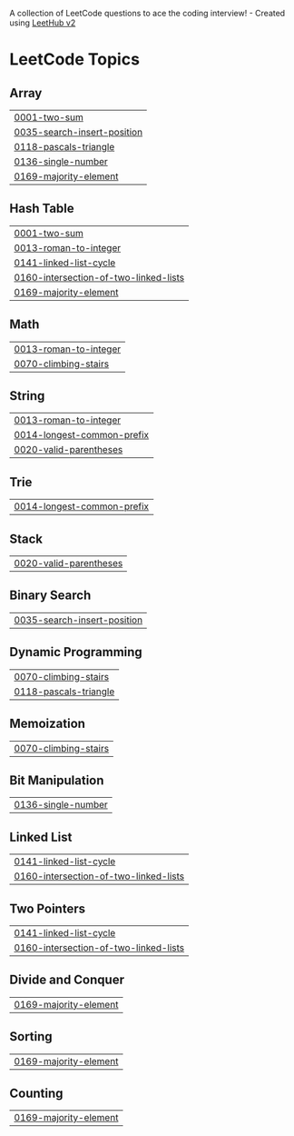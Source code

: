 A collection of LeetCode questions to ace the coding interview! - Created using [LeetHub v2](https://github.com/arunbhardwaj/LeetHub-2.0)
<!---LeetCode Topics Start-->
# LeetCode Topics
## Array
|  |
| ------- |
| [0001-two-sum](https://github.com/Kaansahn/LeetCode_Solutions/tree/master/0001-two-sum) |
| [0035-search-insert-position](https://github.com/Kaansahn/LeetCode_Solutions/tree/master/0035-search-insert-position) |
| [0118-pascals-triangle](https://github.com/Kaansahn/LeetCode_Solutions/tree/master/0118-pascals-triangle) |
| [0136-single-number](https://github.com/Kaansahn/LeetCode_Solutions/tree/master/0136-single-number) |
| [0169-majority-element](https://github.com/Kaansahn/LeetCode_Solutions/tree/master/0169-majority-element) |
## Hash Table
|  |
| ------- |
| [0001-two-sum](https://github.com/Kaansahn/LeetCode_Solutions/tree/master/0001-two-sum) |
| [0013-roman-to-integer](https://github.com/Kaansahn/LeetCode_Solutions/tree/master/0013-roman-to-integer) |
| [0141-linked-list-cycle](https://github.com/Kaansahn/LeetCode_Solutions/tree/master/0141-linked-list-cycle) |
| [0160-intersection-of-two-linked-lists](https://github.com/Kaansahn/LeetCode_Solutions/tree/master/0160-intersection-of-two-linked-lists) |
| [0169-majority-element](https://github.com/Kaansahn/LeetCode_Solutions/tree/master/0169-majority-element) |
## Math
|  |
| ------- |
| [0013-roman-to-integer](https://github.com/Kaansahn/LeetCode_Solutions/tree/master/0013-roman-to-integer) |
| [0070-climbing-stairs](https://github.com/Kaansahn/LeetCode_Solutions/tree/master/0070-climbing-stairs) |
## String
|  |
| ------- |
| [0013-roman-to-integer](https://github.com/Kaansahn/LeetCode_Solutions/tree/master/0013-roman-to-integer) |
| [0014-longest-common-prefix](https://github.com/Kaansahn/LeetCode_Solutions/tree/master/0014-longest-common-prefix) |
| [0020-valid-parentheses](https://github.com/Kaansahn/LeetCode_Solutions/tree/master/0020-valid-parentheses) |
## Trie
|  |
| ------- |
| [0014-longest-common-prefix](https://github.com/Kaansahn/LeetCode_Solutions/tree/master/0014-longest-common-prefix) |
## Stack
|  |
| ------- |
| [0020-valid-parentheses](https://github.com/Kaansahn/LeetCode_Solutions/tree/master/0020-valid-parentheses) |
## Binary Search
|  |
| ------- |
| [0035-search-insert-position](https://github.com/Kaansahn/LeetCode_Solutions/tree/master/0035-search-insert-position) |
## Dynamic Programming
|  |
| ------- |
| [0070-climbing-stairs](https://github.com/Kaansahn/LeetCode_Solutions/tree/master/0070-climbing-stairs) |
| [0118-pascals-triangle](https://github.com/Kaansahn/LeetCode_Solutions/tree/master/0118-pascals-triangle) |
## Memoization
|  |
| ------- |
| [0070-climbing-stairs](https://github.com/Kaansahn/LeetCode_Solutions/tree/master/0070-climbing-stairs) |
## Bit Manipulation
|  |
| ------- |
| [0136-single-number](https://github.com/Kaansahn/LeetCode_Solutions/tree/master/0136-single-number) |
## Linked List
|  |
| ------- |
| [0141-linked-list-cycle](https://github.com/Kaansahn/LeetCode_Solutions/tree/master/0141-linked-list-cycle) |
| [0160-intersection-of-two-linked-lists](https://github.com/Kaansahn/LeetCode_Solutions/tree/master/0160-intersection-of-two-linked-lists) |
## Two Pointers
|  |
| ------- |
| [0141-linked-list-cycle](https://github.com/Kaansahn/LeetCode_Solutions/tree/master/0141-linked-list-cycle) |
| [0160-intersection-of-two-linked-lists](https://github.com/Kaansahn/LeetCode_Solutions/tree/master/0160-intersection-of-two-linked-lists) |
## Divide and Conquer
|  |
| ------- |
| [0169-majority-element](https://github.com/Kaansahn/LeetCode_Solutions/tree/master/0169-majority-element) |
## Sorting
|  |
| ------- |
| [0169-majority-element](https://github.com/Kaansahn/LeetCode_Solutions/tree/master/0169-majority-element) |
## Counting
|  |
| ------- |
| [0169-majority-element](https://github.com/Kaansahn/LeetCode_Solutions/tree/master/0169-majority-element) |
<!---LeetCode Topics End-->